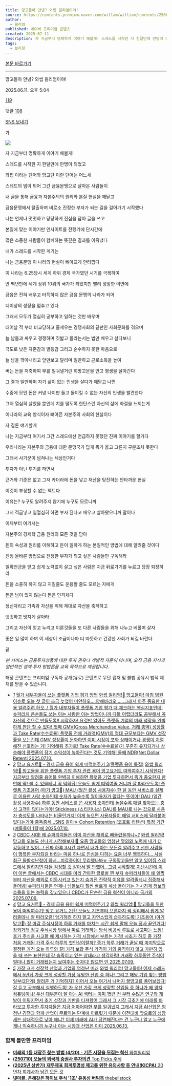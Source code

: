 ```yaml
---
title: 망고들아 안녕? 와썹 윌리엄이야!
source: https://contents.premium.naver.com/willam/william/contents/250611170448599gp
author:
  - 윌리엄
published: 네이버 프리미엄 콘텐츠
created: 2025-07-11
description: 자 지금부터 명확하게 이야기 해볼게! 스레드를 시작한 지 한달만에 만명이 되었고 와썹 이라는 단어와 망고단 이란 단어는 어느새 스레드의 밈이 되어 그간 금융문맹으로 살아온 사람들이 내 글을 통해 금융과 자본주의의 원리와 본질 현실을 깨닫고 금융문맹에서 탈출하며 비로소
tags:
  - 브리핑
---
```

[본문 바로가기](https://contents.premium.naver.com/willam/william/contents/#ct)

---

망고들아 안녕? 와썹 윌리엄이야!

2025.06.11. 오후 5:04

[*119*](https://contents.premium.naver.com/willam/william/contents/#)

댓글 [108](https://contents.premium.naver.com/willam/william/comment/250611170448599gp)

[SNS 보내기](https://contents.premium.naver.com/willam/william/contents/#)

가

![](https://scs-phinf.pstatic.net/MjAyNTA2MTFfOTAg/MDAxNzQ5NjI5NDc4MDU0.LD2ZIeXb3iF6JzA7-zSPhwqGkxCxpjW6t8i5Jt2iTAsg.dDmxoB93FdGWOliM-psXS2ZicUc1lGaXxwJ1mfycz5Yg.PNG/KakaoTalk_20250611_171018645.png?type=w800)

자 지금부터 명확하게 이야기 해볼게!

스레드를 시작한 지 한달만에 만명이 되었고

와썹 이라는 단어와 망고단 이란 단어는 어느새

스레드의 밈이 되어 그간 금융문맹으로 살아온 사람들이

내 글을 통해 금융과 자본주의의 원리와 본질 현실을 깨닫고

금융문맹에서 탈출하며 비로소 진정한 부자가 되는 길을 걸어가기 시작했다

나는 언제나 떳떳하고 당당하게 진심을 담아 글을 쓰고

본질에 맞는 이야기만 인사이트를 전했기에 단시간에

많은 소중한 사람들이 함께하는 뜻깊은 결과를 이뤄냈다

내가 스레드를 시작한 계기는

나는 금융문맹 이 나라의 현실이 뼈아프게 안타깝다

이 나라는 6.25당시 세계 하위 경제 국가였던 시기를 극복하여

반 백년만에 세계 상위 10위의 국가가 되었지만 빨리 성장한 이면에

금융은 전혀 배우고 터득하지 않은 금융 문맹의 나라가 되어

더이상의 성장을 멈추고 있다

그래서 모두가 열심히 공부하고 일하는 것만 배우며

태어날 적 부터 비교당하고 줄세우는 경쟁사회의 끝판인 사회문화를 겪으며

늘 남들과 싸우고 경쟁하며 짓밟고 올라는서는 법만 배우고 살다보니

극도로 낮은 자존감과 열등감 그리고 순수하지 못한 마음으로

늘 남을 깎아내리고 앞만보고 달리며 일만하고 근로소득을 높여

버는 돈을 저축하여 부를 일궈낼거란 희망고문을 안고 평생을 살아간다

그 결과 일만하며 자기 삶이 없는 인생을 살다가 깨닫고 나면

수중에 모인 돈은 커녕 나이만 들고 돌이킬 수 없는 자신의 인생을 발견한다

그저 열심히 살았을 뿐인데 치를 떨도록 한탄스런 자신의 삶에 좌절을 느끼는게

이나라의 교육 방식이자 뼈아픈 자본주의 사회의 현실이다

자 결론 얘기할게

나는 지금부터 여기서 그간 스레드에선 언급하지 못했던 진짜 이야기를 할거다

우리나라는 자본주의 금융에 대한 문맹국가 답게 뭐가 옳고 그른지 구분조차 못한다

그래서 사기꾼이 넘쳐나는 세상인거다

투자가 아닌 투기를 하면서

근거와 기준은 없고 그저 카더라에 돈을 넣고 재산을 탕진하는 안타까운 현실

이것이 부정할 수 없는 팩트다

이유는? 누구도 알려주지 않기에 누구도 모르니까

그저 적금넣고 일열심히 하면 부자 된다고 배우고 살아왔으니까 말이다

이제부터 여기서는

자본주의 경제학 금융 원리의 모든 것을 담아

돈의 속성과 원리를 이해하고 돈이 일하게 하는 본질적인 방법에 대해 알려줄 것이다

진정 올바른 방법으로 진정한 부자가 되고 싶은 사람들만 구독해라

일확천금을 얻고 쉽게 노력없이 살고 싶은 사람은 지금 뒤로가기를 누르고 당장 퇴장하라

돈을 소중히 하지 않고 지킬줄도 운용할 줄도 모르는 자에게

돈은 남이 있지 않는다 돈은 인격체다

정신차리고 가족과 자신을 위해 제대로 자산을 축적하고

떳떳하고 멋지게 살아라

그리고 자신이 얻고 누리고 이룬것들을 또 다른 사람들을 위해 나누고 베풀며 살자

좋은 일 많이 하며 이 세상이 조금이나마 더 따듯하고 건강한 사회가 되길 바란다

끝

*본 서비스는 금융투자상품에 대한 투자 권유나 개별적 자문이 아니며, 오직 금융 지식과 일반적인 경제·투자 방법론을 교육 목적으로 제공합니다.*

해당 콘텐츠는 프리미엄 구독자 공개(유료) 콘텐츠로 무단 캡쳐 및 불법 공유시 법적 제재를 받을 수 있습니다.

- [*1*](https://contents.premium.naver.com/willam/william/contents/250710112941929tj)
	[월가 내부자들이 쓰는 플랫폼 기업 평가 방법](https://contents.premium.naver.com/willam/william/contents/250710112941929tj)
	[
	와썹 윌리엄!🥭 망고들아! 아침 병원 이슈로 오늘 첫 글이 조금 늦었어 미안하오....양해바라오......그래서 아주 중요한 내용 알려주려 하오..! 월가 내부자들이 플랫폼 기업 평가 때 체크하는 핵심지표인데! 슈퍼리치 큰손들도 쓰는 아는 사람만 아는 방법이니까 다들 어렵더라도 공부해서 꼭 자신의 것으로 만들도록!! 시작하자! 요것만 알아도 플랫폼 기업의 미래 성장을 완벽하게 판단 할 수 있다! 첫째 GMV(Gross Merchandise Value, 거래 총액) 성장률과 Take Rate(수수료율) 플랫폼 전체 거래액(GMV)의 절대 규모보다는 GMV 성장률을 보는건데 GMV 성장률이 둔화하면 이미 시장이 포화 상태이거나 경쟁이 치열해진 신호라는 거! 기억해둬 추가로! Take Rate(수수료율)가 꾸준히 유지되거나 상승해야 플랫폼의 장기 수익성이 높아진다는 것도 기억해! 둘째 NDR(Net Dollar Retenti
	2025.07.10.](https://contents.premium.naver.com/willam/william/contents/250710112941929tj)
- [*2*](https://contents.premium.naver.com/willam/william/contents/250710120751099bm)
	[망고 요거트🥭 - 경제 금융 용어 쉽게 떠먹여주기 3(플랫폼 용어 특집)](https://contents.premium.naver.com/willam/william/contents/250710120751099bm)
	[
	와썹 윌리엄!🥭 망고들을 위한 플랫폼 기업 투자 관련 용어 망고요거트 떠먹여주기 시작한다! 지금부터 알려줄 용어들 완벽히 이해하면 플랫폼 기업 투자하면서 뭐가 중요한지 한 번에 딱! 볼 수 있을테니 꼭 익혀둬! 오늘도 쉽게 떠먹여줄 거니까 잘 따라오도록! 플랫폼 기초용어 (아기 망고🥭) MAU (월간 활성 사용자수) 한 달 동안 서비스를 실제로 이용한 사람 숫자인데 숫자가 높을수록 월이용자가 많다는 뜻이야! DAU (일간 활성 사용자수) 하루 동안 서비스를 쓴 사용자 숫자인데 높을수록 매일 찾아오는 충성 고객이 많다는거야! Stickiness (스티키니스) DAU를 MAU로 나눈 값으로 사용자 충성도를 나타내는 비율인거지! 이게 높으면 사용자들이 매일 서비스에 달라붙어 있다는거야 중독증세...SNS 같이ㅎ Cohort Retention (코호트 리텐션) 특정 기간(예들들어 1월)에
	2025.07.10.](https://contents.premium.naver.com/willam/william/contents/250710120751099bm)
- [*3*](https://contents.premium.naver.com/willam/william/contents/250709113157091hz)
	[CBDC 시대! 왜 슈퍼리치들은 이미 자산을 해외로 빼돌렸을까나~?](https://contents.premium.naver.com/willam/william/contents/250709113157091hz)
	[와썹 윌리엄! 망고들 오늘도 신나게 시작해보자!🥭 요즘 망고들의 엄청난 열의와 노력에 내가 더 감동하고 있어...! 진짜 하루 3시간 자면서 내가 아는 모든걸 알려주고 선한 사람들이 행복한 부자되길 바라는 마음 하나로 진심을 다하는 요즘 너무 행복하다... 사실 최근 돌발성난청이 와서...치료중이야 무리했나봐ㅠ 구독망고들만 알고 있어줘 스레드에서 알려지면 다들 걱정할 것 같아서 말 안했어.. 그럼 시작할게! 지난시간에 이어 이번 글에서는 CBDC 시대를 미리 간파한 글로벌 찐 부자 슈퍼리치들이 왜 일찍부터 자산을 해외로 이동시키고 있는지 숨겨진 전략적 이유를 알려줄테니 집중해서 들어봐! 슈퍼리치들은 언제나 남들보다 훨씬 빠르게 세상 돌아가는 거시경제 정보와 흐름을 읽는 능력을 갖고있으니 CBDC가 단순한 금융 혁신이 아니라 국가의](https://contents.premium.naver.com/willam/william/contents/250709113157091hz)
	[2025.07.09.](https://contents.premium.naver.com/willam/william/contents/250709113157091hz)
- [*4*](https://contents.premium.naver.com/willam/william/contents/250709170113498la)
	[망고 요거트🥭 - 경제 금융 용어 쉽게 떠먹여주기 2](https://contents.premium.naver.com/willam/william/contents/250709170113498la)
	[
	와썹 윌리엄!🥭 망고들을 위한 용어 떠먹여주기! 망고 요거트 2탄! 오늘도 기초부터 으른까지 싹 정리해서 쉽게 알려줄테니 잘 따라오렴! 암기하려 하지 말고 자연스럽게 습득하도록! 기초용어 (아기 망고🥭) 장 마감 주식시장이 하루 거래를 마치는 시간 쉽게 말해 오늘 장사 끝인거다! 장외거래 정규 주식시장 밖에서 따로 거래하는 방식 비공식 루트로 사고파는 느낌! 호가 주식을 사고팔 때 제시하는 가격 시장에서 부르는 가격! 시초가 하루 중 가장 처음 거래된 가격 주식 하루의 첫인상이랄까? 종가 하루 거래가 끝날 때 마지막으로 결정된 가격 오늘 하루의 끝! 가격 보합 주식 가격이 거의 움직이지 않고 가만히 있을 때 쓰는 표현인데 걍 숨죽이고 있는 상태라고 생각하렴! 거래량 하루동안 주식이 얼마나 많이 거래됐는지 보여주는 숫자디! 많으면 인
	2025.07.09.](https://contents.premium.naver.com/willam/william/contents/250709170113498la)
- [*5*](https://contents.premium.naver.com/willam/william/contents/250613102449306ys)
	[가장 크게 성장할 산업과 기업의 엄청난 미래](https://contents.premium.naver.com/willam/william/contents/250613102449306ys)
	[
	와썹 윌리엄! 망고들아! 어제 스레드에서 5년뒤 가장 크게 성장할 가장 유망한 산업 중 하나! 그리고 해당 기업 찾는 방법 일부(2단계) 알려준 거 기억하지? 이어서 오늘 여기서 나머지 꿀망고를 풀어보겠다! 잘 듣고 공부해서 실행하도록! 자 우선 가장 크게 성장할 산업들 중 하나가 왜 양자컴퓨팅이냐! 우선 대부분이 잘 아는 AI 섹터는 이미 15년 전 부터 수많은 연구와 개발이 이뤄지면서 초기 성장과 기반을 다져왔어 그래서 그 시장 극초기에 미래를 바라보고 투자한 투자자들은 지금 어마어마한 부를 일궈냈지 그래서 지금 AI산업은 엄청난 경쟁과 함께 산업이 무르익는 단계에 이르렀기 때문에 이전대비 앞으로의 성장세는 상대적으로 낮아 왜냐? 이제 미래에 AI가 당연해진다는 건 누구나 알고 누구에게나 익숙하니까 누구나 아는 시장과 산업은 이미
	2025.06.13.](https://contents.premium.naver.com/willam/william/contents/250613102449306ys)

### 함께 볼만한 프리미엄

- [
	**미래의 1등 대장주 찾는 방법 (4/20) - 기존 시장을 뒤집는 혁신**
	와썹윌리엄
	](https://contents.premium.naver.com/willam/william/contents/250707110249184xy?from=news_arp_in_cp)
- [
	**(250710) 오늘의 외국계 증권사 투자의견**
	Top Picks 주식
	](https://contents.premium.naver.com/owho2h/ucnet/contents/250710222243406er?from=news_arp_global)
- [
	**(2025년 상반기) 재무제표 회계투명성 제고를 위한 유의사항 등 안내(KICPA)**
	20년차 회계사가 남긴 모든 것
	](https://contents.premium.naver.com/busymoon/kicpakpmg/contents/250708085835656il?from=news_arp_global)
- [
	**넷마블, 은혜갚은 하이브 주식 '1조' 유동성 버팀목**
	thebellstock
	](https://contents.premium.naver.com/thebell/stock/contents/250710153649398gk?from=news_arp_global)